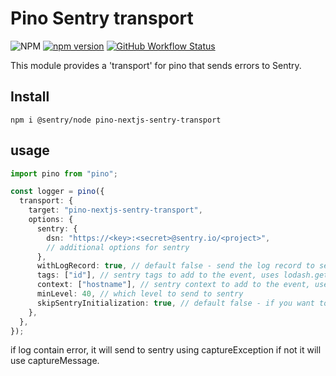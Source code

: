 # Pino Sentry transport

![NPM](https://img.shields.io/npm/l/pino-nextjs-sentry-transport)
[![npm version](https://img.shields.io/npm/v/pino-nextjs-sentry-transport)](https://www.npmjs.com/package/pino-nextjs-sentry-transport)
[![GitHub Workflow Status](https://github.com/dfr-exnaton/pino-nextjs-sentry-transport/actions/workflows/pino-nextjs-sentry-transport.yml/badge.svg?branch=main)](https://github.com/dfr-exnaton/pino-nextjs-sentry-transport/actions)

This module provides a 'transport' for pino that sends errors to Sentry.

## Install

```shell
npm i @sentry/node pino-nextjs-sentry-transport
```

## usage

```typescript
import pino from "pino";

const logger = pino({
  transport: {
    target: "pino-nextjs-sentry-transport",
    options: {
      sentry: {
        dsn: "https://<key>:<secret>@sentry.io/<project>",
        // additional options for sentry
      },
      withLogRecord: true, // default false - send the log record to sentry as a context.(if its more then 8Kb Sentry will throw an error)
      tags: ["id"], // sentry tags to add to the event, uses lodash.get to get the value from the log record
      context: ["hostname"], // sentry context to add to the event, uses lodash.get to get the value from the log record,
      minLevel: 40, // which level to send to sentry
      skipSentryInitialization: true, // default false - if you want to initialize sentry by yourself
    },
  },
});
```

if log contain error, it will send to sentry using captureException if not it will use captureMessage.
